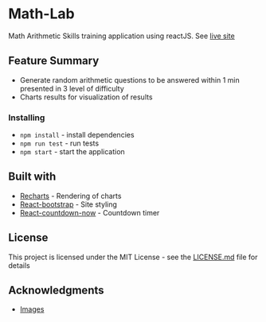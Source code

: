 # Math-Lab

Math Arithmetic Skills training application using reactJS. See [live site](https://math-lab.herokuapp.com/)

## Feature Summary

* Generate random arithmetic questions to be answered within 1 min presented in 3 level of difficulty
* Charts results for visualization of results

### Installing

* `npm install` - install dependencies
* `npm run test` - run tests
* `npm start` - start the application


## Built with

* [Recharts](http://recharts.org/en-US) - Rendering of charts
* [React-bootstrap](https://react-bootstrap.github.io/) - Site styling
* [React-countdown-now](https://www.npmjs.com/package/react-countdown-now) - Countdown timer

## License

This project is licensed under the MIT License - see the [LICENSE.md](LICENSE.md) file for details

## Acknowledgments

* [Images](https://www.freepik.com/free-photos-vectors/background)

